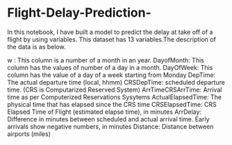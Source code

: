 # Flight-Delay-Prediction-
In this notebook, I have built a model to predict the delay at take off of a flight by using variables.
This dataset has 13 variables.The description of the data is as below.

w : This column is a number of a month in an year.
DayofMonth: This column has the values of number of a day in a month.
DayOfWeek: This column has the value of a day of a week starting from Monday
DepTime: The actual departure time (local, hhmm)
CRSDepTime: scheduled departure time. (CRS is Computarized Reserved System)
ArrTimeCRSArrTime: Arrival time as per  Computerized Reservations Sysytems
ActualElapsedTime: The physical time that has elapsed since the CRS time
CRSElapsedTime: CRS Elapsed Time of Flight (estimated elapse time), in minutes
ArrDelay: Difference in minutes between scheduled and actual arrival time.
Early arrivals show negative numbers, in minutes
Distance: Distance between airports (miles)
